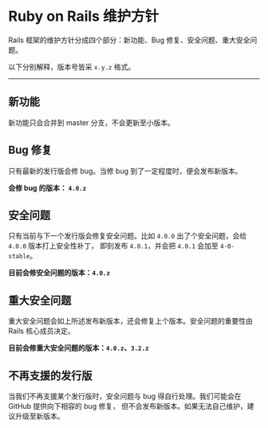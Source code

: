 Ruby on Rails 维护方针
====================================

Rails 框架的维护方针分成四个部分：新功能、Bug 修复、安全问题、重大安全问题。

以下分别解释，版本号皆采 `x.y.z` 格式。

--------------------------------------------------------------------------------

新功能
------------

新功能只会合并到 master 分支，不会更新至小版本。

Bug 修复
------------

只有最新的发行版会修 bug。当修 bug 到了一定程度时，便会发布新版本。

**会修 bug 的版本： `4.0.z`**

安全问题
---------------

只有当前与下一个发行版会修复安全问题。比如 `4.0.0` 出了个安全问题，会给 `4.0.0` 版本打上安全性补丁，
即刻发布 `4.0.1`，并会把 `4.0.1` 会加至 `4-0-stable`。

**目前会修安全问题的版本：`4.0.z`**

重大安全问题
----------------------

重大安全问题会如上所述发布新版本，还会修复上个版本。安全问题的重要性由 Rails 核心成员决定。

**目前会修重大安全问题的版本：`4.0.z`、`3.2.z`**

不再支援的发行版
--------------------------

当我们不再支援某个发行版时，安全问题与 bug 得自行处理。我们可能会在 GitHub 提供向下相容的 bug 修复，
但不会发布新版本。如果无法自己维护，建议升级至新版本。
